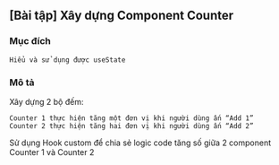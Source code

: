 ## [Bài tập] Xây dựng Component Counter

### Mục đích

    Hiểu và sử dụng được useState

### Mô tả

Xây dựng 2 bộ đếm:

    Counter 1 thực hiện tăng một đơn vị khi người dùng ấn “Add 1”
    Counter 2 thực hiện tăng hai đơn vị khi người dùng ấn “Add 2”

Sử dụng Hook custom để chia sẻ logic code tăng số giữa 2 component Counter 1 và Counter 2